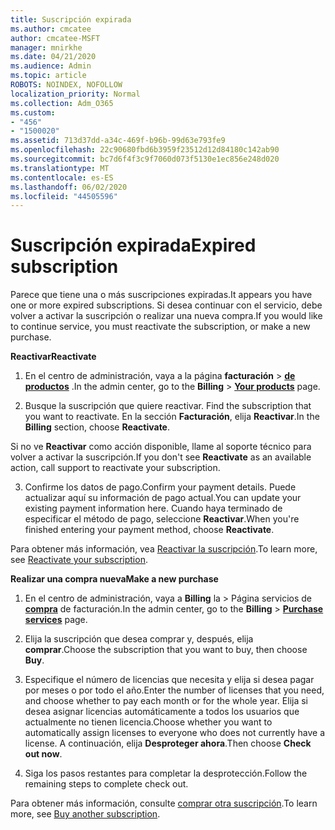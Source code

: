 ```yaml
---
title: Suscripción expirada
ms.author: cmcatee
author: cmcatee-MSFT
manager: mnirkhe
ms.date: 04/21/2020
ms.audience: Admin
ms.topic: article
ROBOTS: NOINDEX, NOFOLLOW
localization_priority: Normal
ms.collection: Adm_O365
ms.custom:
- "456"
- "1500020"
ms.assetid: 713d37dd-a34c-469f-b96b-99d63e793fe9
ms.openlocfilehash: 22c90680fbd6b3959f23512d12d84180c142ab90
ms.sourcegitcommit: bc7d6f4f3c9f7060d073f5130e1ec856e248d020
ms.translationtype: MT
ms.contentlocale: es-ES
ms.lasthandoff: 06/02/2020
ms.locfileid: "44505596"
---
```

# <a name="expired-subscription"></a><span data-ttu-id="f2322-102">Suscripción expirada</span><span class="sxs-lookup"><span data-stu-id="f2322-102">Expired subscription</span></span>

<span data-ttu-id="f2322-103">Parece que tiene una o más suscripciones expiradas.</span><span class="sxs-lookup"><span data-stu-id="f2322-103">It appears you have one or more expired subscriptions.</span></span> <span data-ttu-id="f2322-104">Si desea continuar con el servicio, debe volver a activar la suscripción o realizar una nueva compra.</span><span class="sxs-lookup"><span data-stu-id="f2322-104">If you would like to continue service, you must reactivate the subscription, or make a new purchase.</span></span>
  
<span data-ttu-id="f2322-105">**Reactivar**</span><span class="sxs-lookup"><span data-stu-id="f2322-105">**Reactivate**</span></span>
  
1. <span data-ttu-id="f2322-106">En el centro de administración, vaya a la página **facturación** \> **[de productos](https://go.microsoft.com/fwlink/p/?linkid=842054)** .</span><span class="sxs-lookup"><span data-stu-id="f2322-106">In the admin center, go to the **Billing** \> **[Your products](https://go.microsoft.com/fwlink/p/?linkid=842054)** page.</span></span>

2. <span data-ttu-id="f2322-107">Busque la suscripción que quiere reactivar. </span><span class="sxs-lookup"><span data-stu-id="f2322-107">Find the subscription that you want to reactivate.</span></span> <span data-ttu-id="f2322-108">En la sección **Facturación**, elija **Reactivar**.</span><span class="sxs-lookup"><span data-stu-id="f2322-108">In the **Billing** section, choose **Reactivate**.</span></span>

<span data-ttu-id="f2322-109">Si no ve **Reactivar** como acción disponible, llame al soporte técnico para volver a activar la suscripción.</span><span class="sxs-lookup"><span data-stu-id="f2322-109">If you don't see **Reactivate** as an available action, call support to reactivate your subscription.</span></span>

3. <span data-ttu-id="f2322-110">Confirme los datos de pago.</span><span class="sxs-lookup"><span data-stu-id="f2322-110">Confirm your payment details.</span></span> <span data-ttu-id="f2322-111">Puede actualizar aquí su información de pago actual.</span><span class="sxs-lookup"><span data-stu-id="f2322-111">You can update your existing payment information here.</span></span> <span data-ttu-id="f2322-112">Cuando haya terminado de especificar el método de pago, seleccione **Reactivar**.</span><span class="sxs-lookup"><span data-stu-id="f2322-112">When you're finished entering your payment method, choose **Reactivate**.</span></span>

<span data-ttu-id="f2322-113">Para obtener más información, vea [Reactivar 
la suscripción](https://docs.microsoft.com/microsoft-365/commerce/subscriptions/reactivate-your-subscription).</span><span class="sxs-lookup"><span data-stu-id="f2322-113">To learn more, see [Reactivate your subscription](https://docs.microsoft.com/microsoft-365/commerce/subscriptions/reactivate-your-subscription).</span></span>

<span data-ttu-id="f2322-114">**Realizar una compra nueva**</span><span class="sxs-lookup"><span data-stu-id="f2322-114">**Make a new purchase**</span></span>
  
1. <span data-ttu-id="f2322-115">En el centro de administración, vaya a **Billing** la \> Página servicios de **[compra](https://go.microsoft.com/fwlink/p/?linkid=868433)** de facturación.</span><span class="sxs-lookup"><span data-stu-id="f2322-115">In the admin center, go to the **Billing** \> **[Purchase services](https://go.microsoft.com/fwlink/p/?linkid=868433)** page.</span></span>

2. <span data-ttu-id="f2322-116">Elija la suscripción que desea comprar y, después, elija **comprar**.</span><span class="sxs-lookup"><span data-stu-id="f2322-116">Choose the subscription that you want to buy, then choose **Buy**.</span></span>

3. <span data-ttu-id="f2322-117">Especifique el número de licencias que necesita y elija si desea pagar por meses o por todo el año.</span><span class="sxs-lookup"><span data-stu-id="f2322-117">Enter the number of licenses that you need, and choose whether to pay each month or for the whole year.</span></span> <span data-ttu-id="f2322-118">Elija si desea asignar licencias automáticamente a todos los usuarios que actualmente no tienen licencia.</span><span class="sxs-lookup"><span data-stu-id="f2322-118">Choose whether you want to automatically assign licenses to everyone who does not currently have a license.</span></span> <span data-ttu-id="f2322-119">A continuación, elija **Desproteger ahora**.</span><span class="sxs-lookup"><span data-stu-id="f2322-119">Then choose **Check out now**.</span></span>

4. <span data-ttu-id="f2322-120">Siga los pasos restantes para completar la desprotección.</span><span class="sxs-lookup"><span data-stu-id="f2322-120">Follow the remaining steps to complete check out.</span></span>

<span data-ttu-id="f2322-121">Para obtener más información, consulte [comprar otra suscripción](https://docs.microsoft.com/microsoft-365/commerce/buy-another-subscription).</span><span class="sxs-lookup"><span data-stu-id="f2322-121">To learn more, see [Buy another subscription](https://docs.microsoft.com/microsoft-365/commerce/buy-another-subscription).</span></span>
